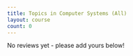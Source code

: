 ```yaml
---
title: Topics in Computer Systems (All)
layout: course
count: 0
---
```


No reviews yet - please add yours below!
